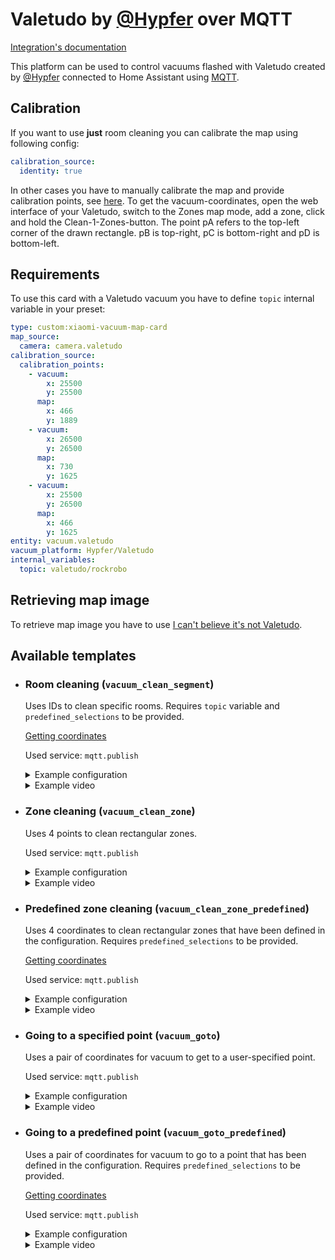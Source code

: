 # Valetudo by [@Hypfer](https://github.com/Hypfer) over MQTT

[Integration's documentation](https://valetudo.cloud)

This platform can be used to control vacuums flashed with Valetudo created by [@Hypfer](https://github.com/Hypfer) connected to Home Assistant using [MQTT](https://www.home-assistant.io/integrations/mqtt/).

## Calibration

If you want to use **just** room cleaning you can calibrate the map using following config:
```yaml
calibration_source:
  identity: true
```

In other cases you have to manually calibrate the map and provide calibration points, see [here](https://github.com/PiotrMachowski/lovelace-xiaomi-vacuum-map-card#calibration-points-options). To get the vacuum-coordinates, open the web interface of your Valetudo, switch to the Zones map mode, add a zone, click and hold the Clean-1-Zones-button. The point pA refers to the top-left corner of the drawn rectangle. pB is top-right, pC is bottom-right and pD is bottom-left.

## Requirements

To use this card with a Valetudo vacuum you have to define `topic` internal variable in your preset:

```yaml
type: custom:xiaomi-vacuum-map-card
map_source:
  camera: camera.valetudo
calibration_source:
  calibration_points:
    - vacuum:
        x: 25500
        y: 25500
      map:
        x: 466
        y: 1889
    - vacuum:
        x: 26500
        y: 26500
      map:
        x: 730
        y: 1625
    - vacuum:
        x: 25500
        y: 26500
      map:
        x: 466
        y: 1625
entity: vacuum.valetudo
vacuum_platform: Hypfer/Valetudo
internal_variables:
  topic: valetudo/rockrobo
```

## Retrieving map image

To retrieve map image you have to use [I can't believe it's not Valetudo](https://github.com/Hypfer/Icantbelieveitsnotvaletudo).

## Available templates

* ### Room cleaning (`vacuum_clean_segment`)

  Uses IDs to clean specific rooms. Requires `topic` variable and `predefined_selections` to be provided.

  [Getting coordinates](/docs/templates/setup.md#getting-coordinates)

  Used service: `mqtt.publish`

  <details>
  <summary>Example configuration</summary>

  ```yaml
  map_modes:
    - template: vacuum_clean_segment
      variables:
        topic: valetudo/robot
      predefined_selections:
        - id: "12"
          outline: [[ 21458, 32131 ], [ 24235, 32152 ], [ 24194, 27409 ], [ 23181, 27409 ]]
          label:
            text: "Bedroom"
            x: 22932
            y: 30339
            offset_y: 35
          icon:
            name: "mdi:bed"
            x: 22932
            y: 30339
        - id: "9"
          outline: [[ 21478, 27237 ], [ 23048, 27250 ], [ 23061, 25655 ], [ 21478, 25680 ]]
          label:
            text: "Bathroom"
            x: 22282
            y: 26496
            offset_y: 35
          icon:
            name: "mdi:shower"
            x: 22282
            y: 26496
  ```

  </details>
  <details>
  <summary>Example video</summary>

  https://user-images.githubusercontent.com/6118709/141666925-34b01cde-82ff-447b-aecc-e9ced402b1ed.mp4

  </details>

* ### Zone cleaning (`vacuum_clean_zone`)

  Uses 4 points to clean rectangular zones.

  Used service: `mqtt.publish`

  <details>
  <summary>Example configuration</summary>

  ```yaml
  map_modes:
    - template: vacuum_clean_zone
  ```

  </details>
  <details>
  <summary>Example video</summary>

    https://user-images.githubusercontent.com/6118709/141666913-d95f082d-f5bf-4ab5-a478-ba44effe6f34.mp4

  </details>

* ### Predefined zone cleaning (`vacuum_clean_zone_predefined`)

  Uses 4 coordinates to clean rectangular zones that have been defined in the configuration. Requires `predefined_selections` to be provided.

  [Getting coordinates](/docs/templates/setup.md#getting-coordinates)

  Used service: `mqtt.publish`

  <details>
  <summary>Example configuration</summary>

  ```yaml
  map_modes:
    - template: vacuum_clean_zone_predefined
      predefined_selections:
        - zones: [[ 21485, 28767, 24236, 32131 ], [ 23217, 27379, 24216, 28737 ]]
          label:
            text: "Bedroom"
            x: 22932
            y: 30339
            offset_y: 35
          icon:
            name: "mdi:bed"
            x: 22932
            y: 30339
        - zones: [[ 27782, 27563, 29678, 29369 ]]
          label:
            text: "Kitchen"
            x: 28760
            y: 28403
            offset_y: 35
          icon:
            name: "mdi:pot-mix"
            x: 28760
            y: 28403
  ```

  </details>
  <details>
  <summary>Example video</summary>

    https://user-images.githubusercontent.com/6118709/141666920-492a000c-9a78-4c20-b4f5-9343928140c7.mp4

  </details>

* ### Going to a specified point (`vacuum_goto`)

  Uses a pair of coordinates for vacuum to get to a user-specified point.

  Used service: `mqtt.publish`

  <details>
  <summary>Example configuration</summary>

  ```yaml
  map_modes:
    - template: vacuum_goto
  ```

  </details>
  <details>
  <summary>Example video</summary>

    https://user-images.githubusercontent.com/6118709/141666921-2f3d66da-6ffc-492a-8439-625da97651bd.mp4

  </details>

* ### Going to a predefined point (`vacuum_goto_predefined`)

  Uses a pair of coordinates for vacuum to go to a point that has been defined in the configuration. Requires `predefined_selections` to be provided.

  [Getting coordinates](/docs/templates/setup.md#getting-coordinates)

  Used service: `mqtt.publish`

  <details>
  <summary>Example configuration</summary>

  ```yaml
  map_modes:
    - template: vacuum_goto_predefined
      predefined_selections:
        - position: [ 28006, 28036 ]
          label:
            text: "Emptying"
            x: 28006
            y: 28036
            offset_y: 35
          icon:
            name: "mdi:broom"
            x: 28006
            y: 28036
        - position: [ 32143, 26284 ]
          label:
            text: "Sofa"
            x: 32143
            y: 26284
            offset_y: 35
          icon:
            name: "mdi:sofa"
            x: 32143
            y: 26284
  ```

  </details>
  <details>
  <summary>Example video</summary>

    https://user-images.githubusercontent.com/6118709/141666923-965679e9-25fb-44cd-be08-fc63e5c85ce0.mp4

  </details>
